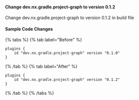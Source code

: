 #### Change dev.nx.gradle.project-graph to version 0.1.2

Change dev.nx.gradle.project-graph to version 0.1.2 in build file

#### Sample Code Changes

{% tabs %}
{% tab label="Before" %}

```{% fileName="build.gradle" %}
plugins {
	id "dev.nx.gradle.project-graph" version "0.1.0"
}
```

{% /tab %}
{% tab label="After" %}

```{% fileName="build.gradle" %}
plugins {
    id "dev.nx.gradle.project-graph" version "0.1.2"
}
```

{% /tab %}
{% /tabs %}
